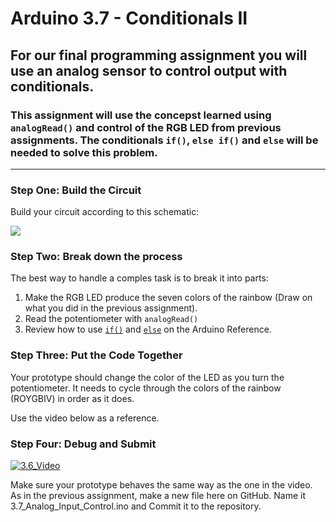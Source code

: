 # Arduino 3.7 - Conditionals II
## For our final programming assignment you will use an analog sensor to control output with conditionals. 

### This assignment will use the concepst learned using `analogRead()` and control of the RGB LED from previous assignments.  The conditionals `if()`, `else if()` and `else` will be needed to solve this problem.
---

### Step One: Build the Circuit

Build your circuit according to this schematic:

![](https://github.com/WHS-Robotics-Classes/Conditionals_II/blob/main/Analog_Input_Control.PNG?raw=true)

### Step Two: Break down the process

The best way to handle a comples task is to break it into parts:
1. Make the RGB LED produce the seven colors of the rainbow (Draw on what you did in the previous assignment).
2. Read the potentiometer with `analogRead()`
3. Review how to use [`if()`](https://www.arduino.cc/reference/en/language/structure/control-structure/if/) and [`else`](https://www.arduino.cc/reference/en/language/structure/control-structure/else/) on the Arduino Reference.

### Step Three: Put the Code Together

Your prototype should change the color of the LED as you turn the potentiometer.  It needs to cycle through the colors of the rainbow (ROYGBIV) in order as it does.

Use the video below as a reference.

### Step Four: Debug and Submit

[![3.6_Video](http://img.youtube.com/vi/T9klXaB8NdI/0.jpg)](https://www.youtube.com/watch?v=T9klXaB8NdI "3.6-Conditionals I")

Make sure your prototype behaves the same way as the one in the video. As in the previous assignment, make a new file here on GitHub. Name it 3.7_Analog_Input_Control.ino and Commit it to the repository.
